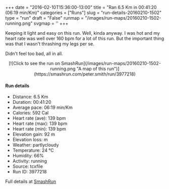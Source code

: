 +++
date = "2016-02-10T15:36:00-13:00"
title = "Ran 6.5 Km in 00:41:20 (06:19 min/Km)"
categories = ["Runs"]
slug = "run-details-20160210-1502"
type = "run"
draft = "False"
runmap = "/images/run-maps/20160210-1502-running.png"
svgmap = '<polyline points="2 61, 5 57, 7 52, 16 56, 17 56, 19 56, 22 56, 42 31, 45 31, 48 27, 49 27, 52 32, 62 22, 63 22, 68 15, 77 19, 75 22, 78 25, 84 24, 100 49, 100 55, 95 64, 80 76, 79 80, 79 85, 77 84, 69 84, 36 76, 16 72, 0 67">'
+++

Keeping it light and easy on this run. Well, kinda anyway. I was hot and my heart rate was well over 160 bpm for a lot of this run. But the important thing was that I wasn't thrashing my legs per se. 

Didn't feel too bad, all in all. 



<!--more-->

<center>
[![Click to see the run on SmashRun](/images/run-maps/20160210-1502-running.png "A map of this run")](https://smashrun.com/peter.smith/run/3977218)
</center>

#### Run details

* Distance: 6.5 Km
* Duration: 00:41:20
* Average pace: 06:19 min/Km
* Calories: 592 Cal
* Heart rate (ave): 139 bpm
* Heart rate (max): 139 bpm
* Heart rate (min): 139 bpm
* Elevation gain: 92 m
* Elevation loss:  m
* Weather: partlycloudy
* Temperature: 24 &deg;C
* Humidity: 66%
* Activity: running
* Source: tcxfile
* Run ID: 3977218

Full details at [SmashRun](https://smashrun.com/peter.smith/run/3977218)